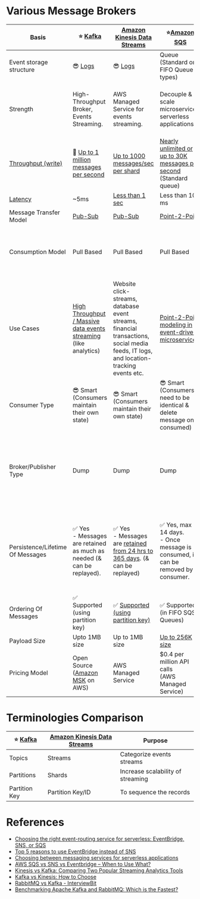 
# Various Message Brokers

| Basis                                                                        | :star: [Kafka](Kafka/Readme.md)                                                                                            | [Amazon Kinesis Data Streams](../2_AWSServices/5_MessageBrokerServices/AmazonKinesis/AmazonKinesisDataStreams.md)                                               | :star:[Amazon SQS](../2_AWSServices/5_MessageBrokerServices/AmazonSQS/Readme.md)                                                                                      | [Amazon SNS](../2_AWSServices/5_MessageBrokerServices/AmazonSNS.md)                                                                  | [Amazon EventBridge](../2_AWSServices/5_MessageBrokerServices/AmazonEventBridge.md)                                                               | [RabbitMQ](RabbitMQ.md)                                                                                                                         |
|------------------------------------------------------------------------------|----------------------------------------------------------------------------------------------------------------------------|----------------------------------------------------------------------------------------------------------------------------------------------------------------------|----------------------------------------------------------------------------------------------------------------------------------------------------------------------------|-------------------------------------------------------------------------------------------------------------------------------------------|--------------------------------------------------------------------------------------------------------------------------------------------------------|-------------------------------------------------------------------------------------------------------------------------------------------------|
| Event storage structure                                                      | :sunglasses: [Logs](../3_DatabaseServices/DataStructuresDB/AppendOnlyProperty.md)                                      | :sunglasses: [Logs](../3_DatabaseServices/DataStructuresDB/AppendOnlyProperty.md)                                                                                | Queue <br/>(Standard or FIFO Queue types)                                                                                                                                  | Topic                                                                                                                                     | Event Bus                                                                                                                                              | Queue                                                                                                                                           |
| Strength                                                                     | High-Throughput Broker, Events Streaming.                                                                                  | AWS Managed Service for events streaming.                                                                                                                            | Decouple & scale microservices, serverless applications                                                                                                                    | Push-Notification-Based-Broker, can't be used for events streaming.                                                                       | Rule-Based-Targeting-Broker                                                                                                                            | Low-Latency MQ                                                                                                                                  |
| [Throughput (write)](../7_SystemGlossaries/Scalability/LatencyThroughput.md) | :rocket: [Up to 1 million messages per second]()                                                                           | [Up to 1000 messages/sec per shard](https://docs.aws.amazon.com/streams/latest/dev/key-concepts.html)                                                                | [Nearly unlimited or up to 30K messages per second](https://docs.aws.amazon.com/AWSSimpleQueueService/latest/SQSDeveloperGuide/quotas-messages.html) <br/>(Standard queue) | [Up to 30K messages per second](https://docs.aws.amazon.com/general/latest/gr/sns.html) <br/>(Standard topic)                             | [Up to 10K messages per second](https://docs.aws.amazon.com/eventbridge/latest/userguide/eb-quota.html)                                                | [Up to 10K messages per second](https://blog.rabbitmq.com/posts/2012/04/rabbitmq-performance-measurements-part-2)                               |
| [Latency](../7_SystemGlossaries/Scalability/LatencyThroughput.md)            | ~5ms                                                                                                                       | [Less than 1 sec](https://docs.aws.amazon.com/streams/latest/dev/kinesis-low-latency.html)                                                                           | Less than 100 ms                                                                                                                                                           | b/w 100 ms to 200 ms                                                                                                                      | Greater than 200ms                                                                                                                                     | ~1ms                                                                                                                                            |
| Message Transfer Model                                                       | [Pub-Sub](Glossaries/PubSubModel.md)                                                                                       | [Pub-Sub](Glossaries/PubSubModel.md)                                                                                                                                 | [Point-2-Point](Glossaries/PointToPointModel.md)                                                                                                                           | [Pub-Sub](Glossaries/PubSubModel.md)                                                                                                      | [Pub-Sub](Glossaries/PubSubModel.md)                                                                                                                   | [Point-2-Point](Glossaries/PointToPointModel.md)                                                                                                |
| Consumption Model                                                            | Pull Based                                                                                                                 | Pull Based                                                                                                                                                           | Pull Based                                                                                                                                                                 | Push Based, Upto 100K topics, 10 million subscribers per topic                                                                            | Push Based, Upto 100 event buses, 300 rules per event bus, 5 targets per rule                                                                          | Push Based                                                                                                                                      |
| Use Cases                                                                    | [High Throughput / Massive data events streaming](../7_SystemGlossaries/Scalability/LatencyThroughput.md) (like analytics) | Website click-streams, database event streams, financial transactions, social media feeds, IT logs, and location-tracking events etc.                                | [Point-2-Point modeling in event-driven microservices](../4_MicroServicesSOA/EventDrivenArchitecture.md).                                                                  | Notification (Email/Push) to person, Pub-Sub modeling for [event-driven microservices](../4_MicroServicesSOA/EventDrivenArchitecture.md). | [Rule based targeting in Event-driven microservices](../4_MicroServicesSOA/EventDrivenArchitecture.md)<br/>- Event Filtering or transformation needed. | Low-latency use cases when message guarantee is needed or some consistent behaviour (like order workflow, failed orders etc.)                   |
| Consumer Type                                                                | :sunglasses: Smart <br/>(Consumers maintain their own state)                                                               | :sunglasses: Smart <br/>(Consumers maintain their own state)                                                                                                         | :sunglasses: Smart <br/>(Consumers need to be identical & delete message once consumed)                                                                                    | Dump <br/>(Consumers might be processing messages in the different way)                                                                   | Dump<br/>(Consumers might be processing messages in the different way)                                                                                 | Dumb                                                                                                                                            |
| Broker/Publisher Type                                                        | Dump                                                                                                                       | Dump                                                                                                                                                                 | Dump                                                                                                                                                                       | :sunglasses: Smart                                                                                                                        | :sunglasses: Smart                                                                                                                                     | :sunglasses: Smart <br/>(Consistent transmission of messages to consumers at about the same speed as the broker monitors the consumer's status) |
| Persistence/Lifetime Of Messages                                             | :white_check_mark: Yes <br/>- Messages are retained as much as needed (& can be replayed).                                 | :white_check_mark: Yes <br/>- Messages are [retained from 24 hrs to 365 days](https://docs.aws.amazon.com/streams/latest/dev/key-concepts.html). (& can be replayed) | :white_check_mark: Yes, max 14 days. <br>- Once message is consumed, it can be removed by consumer.                                                                        | :x: No <br> - When an SNS Topic receives an event notification, it would be instantly broadcast to all Subscribers.                       | :x: No <br/>- But events can be archived, to replay later.                                                                                             | :x: No <br/>- Once message is consumed and acknowledgement is sent, it would be removed from RabbitMQ message queue.                            |
| Ordering Of Messages                                                         | :white_check_mark: Supported <br/>(using partition key)                                                                    | :white_check_mark: [Supported (using partition key)](https://docs.aws.amazon.com/streams/latest/dev/key-concepts.html)                                               | :white_check_mark: Supported (in FIFO SQS Queues)                                                                                                                          | :white_check_mark: Supported (in FIFO SNS Topics)                                                                                         | :x: Not-Supported                                                                                                                                      | :x: Not-Supported                                                                                                                               |
| Payload Size                                                                 | Upto 1MB size                                                                                                              | Up to 1MB size                                                                                                                                                       | [Up to 256K size](https://docs.aws.amazon.com/general/latest/gr/sqs-service.html)                                                                                          | [Up to 256K size](https://aws.amazon.com/blogs/compute/choosing-between-messaging-services-for-serverless-applications/)                  | [Up to 256K size](https://aws.amazon.com/blogs/compute/choosing-between-messaging-services-for-serverless-applications/)                               | No constraints                                                                                                                                  |
| Pricing Model                                                                | Open Source <br/>([Amazon MSK](../2_AWSServices/5_MessageBrokerServices/AmazonMSK.md) on AWS)                         | AWS Managed Service                                                                                                                                                  | $0.4 per million API calls <br/>(AWS Managed Service)                                                                                                                      | $0.5 per million API calls <br/>(AWS Managed Service)                                                                                     | $1 per million API calls <br/>(AWS Managed Service)                                                                                                    | Open Source <br/>([Amazon MQ](../2_AWSServices/5_MessageBrokerServices/AmazonMQ.md) on AWS)                                                |

# Terminologies Comparison

| :star: [Kafka](Kafka/Readme.md) | [Amazon Kinesis Data Streams](../2_AWSServices/5_MessageBrokerServices/AmazonKinesis/AmazonKinesisDataStreams.md) | Purpose                           |
|---------------------------------|----------------------------------------------------------------------------------------------------------|-----------------------------------|
| Topics                          | Streams                                                                                                  | Categorize events streams         |
| Partitions                      | Shards                                                                                                   | Increase scalability of streaming |
| Partition Key                   | Partition Key/ID                                                                                         | To sequence the records           |

# References
- [Choosing the right event-routing service for serverless: EventBridge, SNS, or SQS](https://lumigo.io/blog/choosing-the-right-event-routing-on-aws-eventbridge-sns-or-sqs/)
- [Top 5 reasons to use EventBridge instead of SNS](https://lumigo.io/blog/5-reasons-why-you-should-use-eventbridge-instead-of-sns/)
- [Choosing between messaging services for serverless applications](https://aws.amazon.com/blogs/compute/choosing-between-messaging-services-for-serverless-applications/)
- [AWS SQS vs SNS vs Eventbridge – When to Use What?](https://beabetterdev.com/2021/09/10/aws-sqs-vs-sns-vs-eventbridge/)
- [Kinesis vs Kafka: Comparing Two Popular Streaming Analytics Tools](https://www.spec-india.com/blog/kinesis-vs-kafka)
- [Kafka vs Kinesis: How to Choose](https://rockset.com/blog/kafka-vs-kinesis-choosing-the-best-data-streaming-solution/)
- [RabbitMQ vs Kafka - InterviewBit](https://www.interviewbit.com/blog/rabbitmq-vs-kafka/)
- [Benchmarking Apache Kafka and RabbitMQ: Which is the Fastest?](https://www.confluent.io/blog/kafka-fastest-messaging-system/)